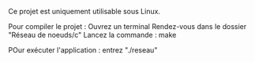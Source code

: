 
Ce projet est uniquement utilisable sous Linux.

Pour compiler le projet : 
Ouvrez un terminal
Rendez-vous dans le dossier "Réseau de noeuds/c"
Lancez la commande : make


POur exécuter l'application : entrez "./reseau"
